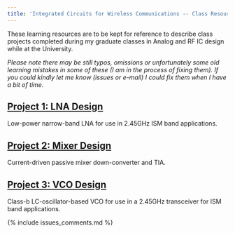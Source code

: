 ```yaml
---
title: 'Integrated Circuits for Wireless Communications -- Class Resources'
---
```


These learning resources are to be kept for reference to describe class projects completed during my
graduate classes in Analog and RF IC design while at the University.

_Please note there may be still typos, omissions or unfortunately some old learning mistakes in some
of these (I am in the process of fixing them). If you could kindly let me know (issues or e-mail) I
could fix them when I have a bit of time._


## [Project 1: LNA Design](/linked_files/2019-05-16-integrated-circuits-for-wireless-communications-class-resources-1.pdf)

Low-power narrow-band LNA for use in 2.45GHz ISM band applications.
    
## [Project 2: Mixer Design](/linked_files/2019-05-16-integrated-circuits-for-wireless-communications-class-resources-2.pdf)

Current-driven passive mixer down-converter and TIA.

## [Project 3: VCO Design](/linked_files/2019-05-16-integrated-circuits-for-wireless-communications-class-resources-3.pdf)

Class-b LC-oscillator-based VCO for use in a 2.45GHz transceiver for ISM band applications.

{% include issues_comments.md %}

